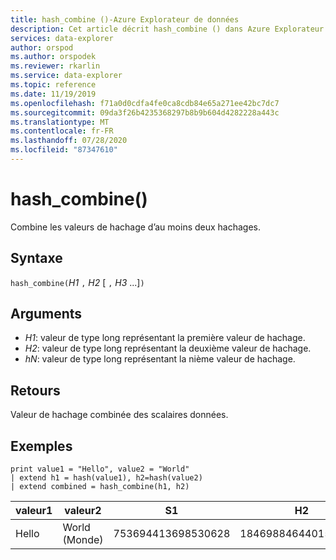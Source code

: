 ```yaml
---
title: hash_combine ()-Azure Explorateur de données
description: Cet article décrit hash_combine () dans Azure Explorateur de données.
services: data-explorer
author: orspod
ms.author: orspodek
ms.reviewer: rkarlin
ms.service: data-explorer
ms.topic: reference
ms.date: 11/19/2019
ms.openlocfilehash: f71a0d0cdfa4fe0ca8cdb84e65a271ee42bc7dc7
ms.sourcegitcommit: 09da3f26b4235368297b8b9b604d4282228a443c
ms.translationtype: MT
ms.contentlocale: fr-FR
ms.lasthandoff: 07/28/2020
ms.locfileid: "87347610"
---
```

# <a name="hash_combine"></a>hash_combine()

Combine les valeurs de hachage d’au moins deux hachages.

## <a name="syntax"></a>Syntaxe

`hash_combine(`*H1* `,` *H2* [ `,` *H3* ...]`)`

## <a name="arguments"></a>Arguments

* *H1*: valeur de type long représentant la première valeur de hachage.
* *H2*: valeur de type long représentant la deuxième valeur de hachage.
* *hN*: valeur de type long représentant la nième valeur de hachage.

## <a name="returns"></a>Retours

Valeur de hachage combinée des scalaires données.

## <a name="examples"></a>Exemples

<!-- csl: https://help.kusto.windows.net:443/Samples -->
```kusto
print value1 = "Hello", value2 = "World"
| extend h1 = hash(value1), h2=hash(value2)
| extend combined = hash_combine(h1, h2)
```

|valeur1|valeur2|S1|H2|associés|
|---|---|---|---|---|
|Hello|World (Monde)|753694413698530628|1846988464401551951|-1440138333540407281|
